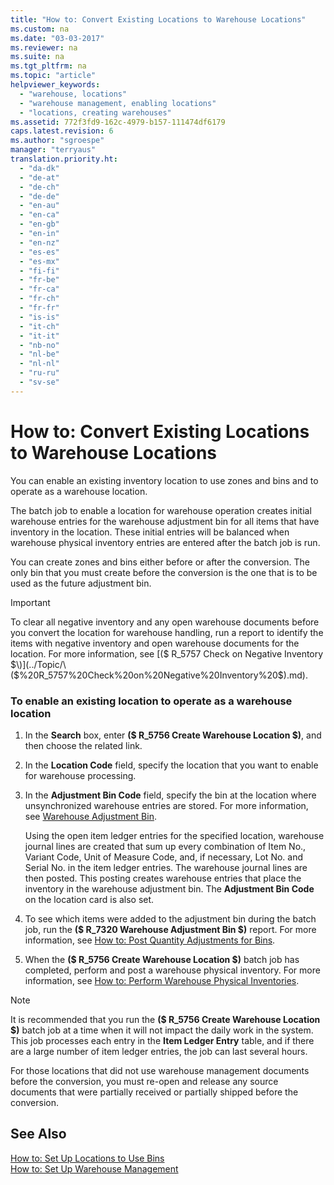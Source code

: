 ```yaml
---
title: "How to: Convert Existing Locations to Warehouse Locations"
ms.custom: na
ms.date: "03-03-2017"
ms.reviewer: na
ms.suite: na
ms.tgt_pltfrm: na
ms.topic: "article"
helpviewer_keywords: 
  - "warehouse, locations"
  - "warehouse management, enabling locations"
  - "locations, creating warehouses"
ms.assetid: 772f3fd9-162c-4979-b157-111474df6179
caps.latest.revision: 6
ms.author: "sgroespe"
manager: "terryaus"
translation.priority.ht: 
  - "da-dk"
  - "de-at"
  - "de-ch"
  - "de-de"
  - "en-au"
  - "en-ca"
  - "en-gb"
  - "en-in"
  - "en-nz"
  - "es-es"
  - "es-mx"
  - "fi-fi"
  - "fr-be"
  - "fr-ca"
  - "fr-ch"
  - "fr-fr"
  - "is-is"
  - "it-ch"
  - "it-it"
  - "nb-no"
  - "nl-be"
  - "nl-nl"
  - "ru-ru"
  - "sv-se"
---
```

# How to: Convert Existing Locations to Warehouse Locations
You can enable an existing inventory location to use zones and bins and to operate as a warehouse location.  
  
 The batch job to enable a location for warehouse operation creates initial warehouse entries for the warehouse adjustment bin for all items that have inventory in the location. These initial entries will be balanced when warehouse physical inventory entries are entered after the batch job is run.  
  
 You can create zones and bins either before or after the conversion. The only bin that you must create before the conversion is the one that is to be used as the future adjustment bin.  
  
> [!IMPORTANT]  
>  To clear all negative inventory and any open warehouse documents before you convert the location for warehouse handling, run a report to identify the items with negative inventory and open warehouse documents for the location. For more information, see [\($ R\_5757 Check on Negative Inventory $\)](../Topic/\($%20R_5757%20Check%20on%20Negative%20Inventory%20$\).md).  
  
### To enable an existing location to operate as a warehouse location  
  
1.  In the **Search** box, enter **\($ R\_5756 Create Warehouse Location $\)**, and then choose the related link.  
  
2.  In the **Location Code** field, specify the location that you want to enable for warehouse processing.  
  
3.  In the **Adjustment Bin Code** field, specify the bin at the location where unsynchronized warehouse entries are stored. For more information, see [Warehouse Adjustment Bin](../WarehouseActivities/warehouse-adjustment-bin.md).  
  
     Using the open item ledger entries for the specified location, warehouse journal lines are created that sum up every combination of Item No., Variant Code, Unit of Measure Code, and, if necessary, Lot No. and Serial No. in the item ledger entries. The warehouse journal lines are then posted. This posting creates warehouse entries that place the inventory in the warehouse adjustment bin. The **Adjustment Bin Code** on the location card is also set.  
  
4.  To see which items were added to the adjustment bin during the batch job, run the **\($ R\_7320 Warehouse Adjustment Bin $\)** report. For more information, see [How to: Post Quantity Adjustments for Bins](../WarehouseActivities/how-to-post-quantity-adjustments-for-bins.md).  
  
5.  When the **\($ R\_5756 Create Warehouse Location $\)** batch job has completed, perform and post a warehouse physical inventory. For more information, see [How to: Perform Warehouse Physical Inventories](../WarehouseActivities/how-to-perform-warehouse-physical-inventories.md).  
  
> [!NOTE]  
>  It is recommended that you run the **\($ R\_5756 Create Warehouse Location $\)** batch job at a time when it will not impact the daily work in the system. This job processes each entry in the **Item Ledger Entry** table, and if there are a large number of item ledger entries, the job can last several hours.  
  
 For those locations that did not use warehouse management documents before the conversion, you must re\-open and release any source documents that were partially received or partially shipped before the conversion.  
  
## See Also  
 [How to: Set Up Locations to Use Bins](../WarehouseActivities/how-to-set-up-locations-to-use-bins.md)   
 [How to: Set Up Warehouse Management](../WarehouseActivities/how-to-set-up-warehouse-management.md)